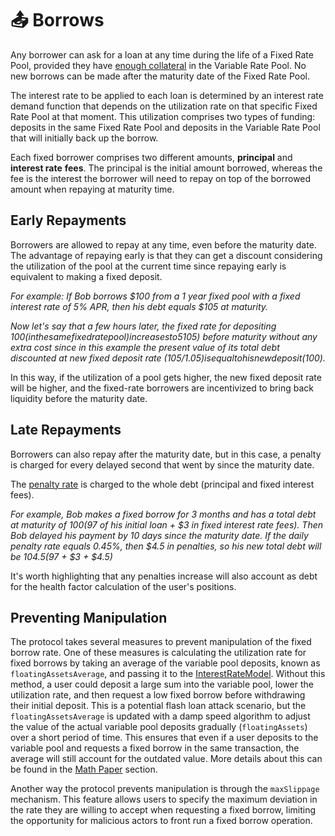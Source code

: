 # 📤 Borrows

Any borrower can ask for a loan at any time during the life of a Fixed Rate Pool, provided they have [enough collateral](../../getting-started/math-paper.md#4.1.-borrowing-assets-at-fixed-rates) in the Variable Rate Pool. No new borrows can be made after the maturity date of the Fixed Rate Pool.

The interest rate to be applied to each loan is determined by an interest rate demand function that depends on the utilization rate on that specific Fixed Rate Pool at that moment. This utilization comprises two types of funding: deposits in the same Fixed Rate Pool and deposits in the Variable Rate Pool that will initially back up the borrow.

Each fixed borrower comprises two different amounts, **principal** and **interest rate** **fees**. The principal is the initial amount borrowed, whereas the fee is the interest the borrower will need to repay on top of the borrowed amount when repaying at maturity time.

## Early Repayments

Borrowers are allowed to repay at any time, even before the maturity date. The advantage of repaying early is that they can get a discount considering the utilization of the pool at the current time since repaying early is equivalent to making a fixed deposit.

_For example: If Bob borrows $100 from a 1 year fixed pool with a fixed interest rate of 5% APR, then his debt equals $105 at maturity._

_Now let's say that a few hours later, the fixed rate for depositing $100 (in the same fixed rate pool) increases to 5% APR; Bob could decide to repay his whole debt ($105) before maturity without any extra cost since in this example the present value of its total debt discounted at new fixed deposit rate ($105/1.05) is equal to his new deposit ($100)._

In this way, if the utilization of a pool gets higher, the new fixed deposit rate will be higher, and the fixed-rate borrowers are incentivized to bring back liquidity before the maturity date.

## Late Repayments

Borrowers can also repay after the maturity date, but in this case, a penalty is charged for every delayed second that went by since the maturity date.

The [penalty rate](../parameters.md#j.-penalty-rate) is charged to the whole debt (principal and fixed interest fees).

_For example, Bob makes a fixed borrow for 3 months and has a total debt at maturity of $100 ($97 of his initial loan + $3 in fixed interest rate fees). Then Bob delayed his payment by 10 days since the maturity date. If the daily penalty rate equals 0.45%, then $4.5 in penalties, so his new total debt will be $104.5 ($97 + $3 + $4.5)_

It's worth highlighting that any penalties increase will also account as debt for the health factor calculation of the user's positions.

## Preventing Manipulation

The protocol takes several measures to prevent manipulation of the fixed borrow rate. One of these measures is calculating the utilization rate for fixed borrows by taking an average of the variable pool deposits, known as `floatingAssetsAverage`, and passing it to the [InterestRateModel](../protocol/interestratemodel.md). Without this method, a user could deposit a large sum into the variable pool, lower the utilization rate, and then request a low fixed borrow before withdrawing their initial deposit. This is a potential flash loan attack scenario, but the `floatingAssetsAverage` is updated with a damp speed algorithm to adjust the value of the actual variable pool deposits gradually (`floatingAssets`) over a short period of time. This ensures that even if a user deposits to the variable pool and requests a fixed borrow in the same transaction, the average will still account for the outdated value. More details about this can be found in the [Math Paper](../../getting-started/math-paper.md#4.1.3-time-averaged-variable-rate-pool-supply) section.

Another way the protocol prevents manipulation is through the `maxSlippage` mechanism. This feature allows users to specify the maximum deviation in the rate they are willing to accept when requesting a fixed borrow, limiting the opportunity for malicious actors to front run a fixed borrow operation.
